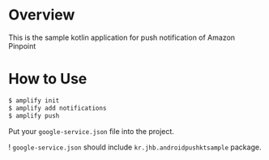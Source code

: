 # Overview
This is the sample kotlin application for push notification of Amazon Pinpoint

# How to Use
```bash
$ amplify init
$ amplify add notifications
$ amplify push
```
Put your `google-service.json` file into the project.


! `google-service.json` should include `kr.jhb.androidpushktsample` package.
